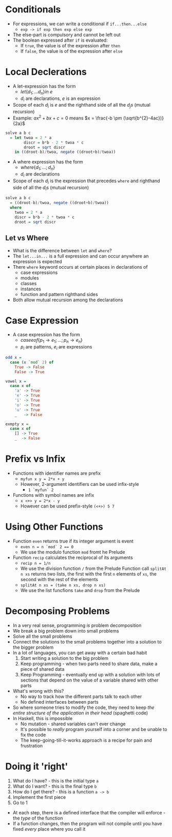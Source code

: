 # Conditionals
- For expressions, we can write a conditional if `if...then...else`
    - `exp -> if exp then exp else exp`
- The else-part is compulsory and cannot be left out
- The boolean expressed after `if` is evaluated:
    - If `true`, the value is of the expression after `then`
	- If `false`, the value is of the expression after `else`

# Local Declerations
- A let-expression has the form
    - $let\{d_{1}; ... d_{n}\}in\: e$
    - $d_{i}$ are declarations, $e$ is an expression
- Scope of each $d_{i}$ is $e$ and the righthand side of all the $d_{j}s$ (mutual recursion)
- Example: $ax^{2} + bx + c = 0$ means $x = \frac{-b \pm (\sqrt{b^{2}-4ac})}{2a}$

```Haskell
solve a b c
  = let twoa = 2 * a
        discr = b*b - 2 * twoa * c
		droot = sqrt discr
	in ((droot-b)/twoa, negate ((droot+b)/twoa))
```

- A where expression has the form
    - $where\{d_{1};...;d_{n}\}$
	- $d_{i}$ are declarations
- Scope of each $d_{i}$ is the expression that precedes `where` and righthand side of all the $d_{i}$s (mutual recursion)

```Haskell
solve a b c
  = ((droot-b)/twoa, negate ((droot+b)/twoa))
  where
    twoa = 2 * a
	discr = b*b - 2 * twoa * c
	droot = sqrt discr
```

## Let vs Where
- What is the difference between `let` and `where`?
- The `let...in...` is a full expression and can occur anywhere an expression is expected
- There `where` keyword occurs at certain places in declarations of
    - case expressions
	- modules
	- classes
	- instances
	- function and pattern righthand sides
- Both allow mutual recursion among the declarations

# Case Expression
- A case expression has the form
    - $case e of \{p_{1} \rightarrow e_{1};...;p_{n} \rightarrow e_{n}\}$
	- $p_{i}$ are patterns, $e_{i}$ are expressions

```Haskell
odd x =
  case (x `mod` 2) of
    True -> False
	False -> True

vowel x = 
  case x of
    'a' -> True
	'e' -> True
	'i' -> True
	'o' -> True
	'u' -> True
	_   -> False

exmpty x =
  case x of
    [] -> True
	_  -> False
```

# Prefix vs Infix
- Functions with identifier names are prefix
    - `myfun x y = 2*x + y`
	- However, 2-argument identifiers can be used infix-style
    	- ```1 `myfun` 2```
- Functions with symbol names are infix
	- `x <+> y = 2*x - y`
	- However can be used prefix-style `(<+>) 5 7`

# Using Other Functions
- Function `even` returns true if its integer argument is event
    - ```even n = n `mod` 2 == 0```
	- We use the modulo function `mod` fromt he Prelude
- Function `recip` calculates the reciprocal of its arguments
    - `recip n = 1/n`
	- We use the division function `/` from the Prelude
Function call `splitAt n xs` returns two lists, the first with the first `n` elements of `xs`, the second with the rest of the elements
    - `splitAt n xs = (take n xs, drop n xs)`
	- We use the list funcfions `take` and `drop` from the Prelude

# Decomposing Problems
- In a very real sense, programming *is* problem decomposition
- We break a big problem down into small problems
- Solve all the small problems
- Connect the solutions to the small problems together into a solution to the bigger problem
- In a lot of languages, you can get away with a certain bad habit
    1. Start writing a solution to the big problem
	2. Keep programming - when two parts need to share data, make a piece of shared data
	3. Keep Programming - eventually end up with a solution with lots of sections that depend on the value of a variable shared with other parts
- What's wrong with this?
    - No way to track how the different parts talk to each other
	- No defined interfaces between parts
- So where someone tries to modify the code, they need to keep *the entire structure of the application in their head* (spaghetti code)
- In Haskell, this is impossible
    - No mutation - shared variables can't ever change
	- It's possible to *really* program yourself into a corner and be unable to fix the code
	- The keep-going-till-it-works approach is a recipe for pain and frustration

# Doing it 'right'
1. What do I have? - this is the initial type `a`
2. What do I want? - this is the final type `b`
3. How do I get there? - this is a function `a -> b`
4. Implement the first piece
5. Go to 1

- At each step, there is a defined interface that the compiler will enforce - the *type* of the function
- If a function changes, then the program will not compile until you have fixed *every* place where you call it

